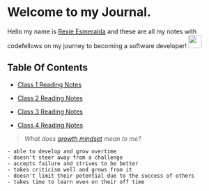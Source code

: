 # Welcome to my Journal.

Hello my name is [Rexie Esmeralda](https://github.com/esmerexie) and these are all my notes with codefellows on my journey to becoming a software developer! <img src="https://img.icons8.com/office/344/code.png" width="30" height="30">

## Table Of Contents

- [Class 1 Reading Notes](https://esmerexie.github.io/reading-notes/class1)

- [Class 2 Reading Notes](https://esmerexie.github.io/reading-notes/class2)

- [Class 3 Reading Notes](https://esmerexie.github.io/reading-notes/class3)

- [Class 4 Reading Notes](https://esmerexie.github.io/reading-notes/class4)

> *What does [growth mindset](https://www.atlassian.com/blog/inside-atlassian/growth-mindset) mean to me?*

```
- able to develop and grow overtime
- doesn't steer away from a challenge 
- accepts failure and strives to be better
- takes criticism well and grows from it
- doesn't limit their potential due to the success of others 
- takes time to learn even on their off time
```